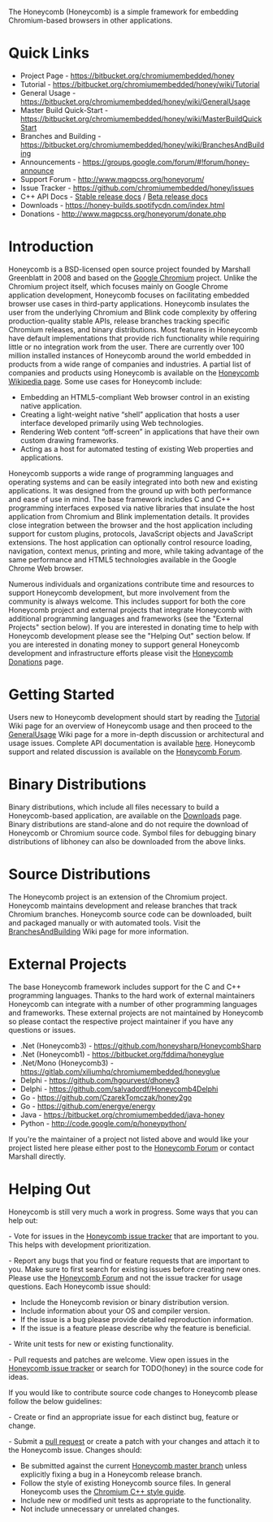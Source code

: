 The Honeycomb (Honeycomb) is a simple framework for embedding Chromium-based
browsers in other applications.

# Quick Links

- Project Page - https://bitbucket.org/chromiumembedded/honey
- Tutorial - https://bitbucket.org/chromiumembedded/honey/wiki/Tutorial
- General Usage - https://bitbucket.org/chromiumembedded/honey/wiki/GeneralUsage
- Master Build Quick-Start -
  https://bitbucket.org/chromiumembedded/honey/wiki/MasterBuildQuickStart
- Branches and Building -
  https://bitbucket.org/chromiumembedded/honey/wiki/BranchesAndBuilding
- Announcements - https://groups.google.com/forum/#!forum/honey-announce
- Support Forum - http://www.magpcss.org/honeyorum/
- Issue Tracker - https://github.com/chromiumembedded/honey/issues
- C++ API Docs -
  [Stable release docs](https://honey-builds.spotifycdn.com/docs/stable.html) /
  [Beta release docs](https://honey-builds.spotifycdn.com/docs/beta.html)
- Downloads - https://honey-builds.spotifycdn.com/index.html
- Donations - http://www.magpcss.org/honeyorum/donate.php

# Introduction

Honeycomb is a BSD-licensed open source project founded by Marshall Greenblatt
in 2008 and based on the [Google Chromium](http://www.chromium.org/Home)
project. Unlike the Chromium project itself, which focuses mainly on Google
Chrome application development, Honeycomb focuses on facilitating embedded
browser use cases in third-party applications. Honeycomb insulates the user from
the underlying Chromium and Blink code complexity by offering production-quality
stable APIs, release branches tracking specific Chromium releases, and binary
distributions. Most features in Honeycomb have default implementations that
provide rich functionality while requiring little or no integration work from
the user. There are currently over 100 million installed instances of Honeycomb
around the world embedded in products from a wide range of companies and
industries. A partial list of companies and products using Honeycomb is
available on the
[Honeycomb Wikipedia page](http://en.wikipedia.org/wiki/Chromium_Embedded_Framework#Applications_using_Honeycomb).
Some use cases for Honeycomb include:

- Embedding an HTML5-compliant Web browser control in an existing native
  application.
- Creating a light-weight native “shell” application that hosts a user interface
  developed primarily using Web technologies.
- Rendering Web content “off-screen” in applications that have their own custom
  drawing frameworks.
- Acting as a host for automated testing of existing Web properties and
  applications.

Honeycomb supports a wide range of programming languages and operating systems
and can be easily integrated into both new and existing applications. It was
designed from the ground up with both performance and ease of use in mind. The
base framework includes C and C++ programming interfaces exposed via native
libraries that insulate the host application from Chromium and Blink
implementation details. It provides close integration between the browser and
the host application including support for custom plugins, protocols, JavaScript
objects and JavaScript extensions. The host application can optionally control
resource loading, navigation, context menus, printing and more, while taking
advantage of the same performance and HTML5 technologies available in the Google
Chrome Web browser.

Numerous individuals and organizations contribute time and resources to support
Honeycomb development, but more involvement from the community is always
welcome. This includes support for both the core Honeycomb project and external
projects that integrate Honeycomb with additional programming languages and
frameworks (see the "External Projects" section below). If you are interested in
donating time to help with Honeycomb development please see the "Helping Out"
section below. If you are interested in donating money to support general
Honeycomb development and infrastructure efforts please visit the
[Honeycomb Donations](http://www.magpcss.org/honeyorum/donate.php) page.

# Getting Started

Users new to Honeycomb development should start by reading the
[Tutorial](https://bitbucket.org/chromiumembedded/honey/wiki/Tutorial) Wiki page
for an overview of Honeycomb usage and then proceed to the
[GeneralUsage](https://bitbucket.org/chromiumembedded/honey/wiki/GeneralUsage)
Wiki page for a more in-depth discussion or architectural and usage issues.
Complete API documentation is available
[here](https://honey-builds.spotifycdn.com/docs/stable.html). Honeycomb support
and related discussion is available on the
[Honeycomb Forum](http://www.magpcss.org/honeyorum/).

# Binary Distributions

Binary distributions, which include all files necessary to build a
Honeycomb-based application, are available on the
[Downloads](https://honey-builds.spotifycdn.com/index.html) page. Binary
distributions are stand-alone and do not require the download of Honeycomb or
Chromium source code. Symbol files for debugging binary distributions of
libhoney can also be downloaded from the above links.

# Source Distributions

The Honeycomb project is an extension of the Chromium project. Honeycomb
maintains development and release branches that track Chromium branches.
Honeycomb source code can be downloaded, built and packaged manually or with
automated tools. Visit the
[BranchesAndBuilding](https://bitbucket.org/chromiumembedded/honey/wiki/BranchesAndBuilding)
Wiki page for more information.

# External Projects

The base Honeycomb framework includes support for the C and C++ programming
languages. Thanks to the hard work of external maintainers Honeycomb can
integrate with a number of other programming languages and frameworks. These
external projects are not maintained by Honeycomb so please contact the
respective project maintainer if you have any questions or issues.

- .Net (Honeycomb3) - https://github.com/honeysharp/HoneycombSharp
- .Net (Honeycomb1) - https://bitbucket.org/fddima/honeyglue
- .Net/Mono (Honeycomb3) -
  https://gitlab.com/xiliumhq/chromiumembedded/honeyglue
- Delphi - https://github.com/hgourvest/dhoney3
- Delphi - https://github.com/salvadordf/Honeycomb4Delphi
- Go - https://github.com/CzarekTomczak/honey2go
- Go - https://github.com/energye/energy
- Java - https://bitbucket.org/chromiumembedded/java-honey
- Python - http://code.google.com/p/honeypython/

If you're the maintainer of a project not listed above and would like your
project listed here please either post to the
[Honeycomb Forum](http://www.magpcss.org/honeyorum/) or contact Marshall
directly.

# Helping Out

Honeycomb is still very much a work in progress. Some ways that you can help
out:

\- Vote for issues in the
[Honeycomb issue tracker](https://github.com/chromiumembedded/honey/issues) that
are important to you. This helps with development prioritization.

\- Report any bugs that you find or feature requests that are important to you.
Make sure to first search for existing issues before creating new ones. Please
use the [Honeycomb Forum](http://magpcss.org/honeyorum) and not the issue
tracker for usage questions. Each Honeycomb issue should:

- Include the Honeycomb revision or binary distribution version.
- Include information about your OS and compiler version.
- If the issue is a bug please provide detailed reproduction information.
- If the issue is a feature please describe why the feature is beneficial.

\- Write unit tests for new or existing functionality.

\- Pull requests and patches are welcome. View open issues in the
[Honeycomb issue tracker](https://github.com/chromiumembedded/honey/issues) or
search for TODO(honey) in the source code for ideas.

If you would like to contribute source code changes to Honeycomb please follow
the below guidelines:

\- Create or find an appropriate issue for each distinct bug, feature or change.

\- Submit a
[pull request](https://bitbucket.org/chromiumembedded/honey/wiki/ContributingWithGit)
or create a patch with your changes and attach it to the Honeycomb issue.
Changes should:

- Be submitted against the current
  [Honeycomb master branch](https://bitbucket.org/chromiumembedded/honey/src/?at=master)
  unless explicitly fixing a bug in a Honeycomb release branch.
- Follow the style of existing Honeycomb source files. In general Honeycomb uses
  the
  [Chromium C++ style guide](https://chromium.googlesource.com/chromium/src/+/master/styleguide/c++/c++.md).
- Include new or modified unit tests as appropriate to the functionality.
- Not include unnecessary or unrelated changes.
